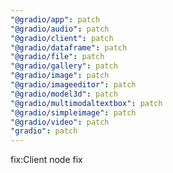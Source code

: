 ```yaml
---
"@gradio/app": patch
"@gradio/audio": patch
"@gradio/client": patch
"@gradio/dataframe": patch
"@gradio/file": patch
"@gradio/gallery": patch
"@gradio/image": patch
"@gradio/imageeditor": patch
"@gradio/model3d": patch
"@gradio/multimodaltextbox": patch
"@gradio/simpleimage": patch
"@gradio/video": patch
"gradio": patch
---
```


fix:Client node fix
